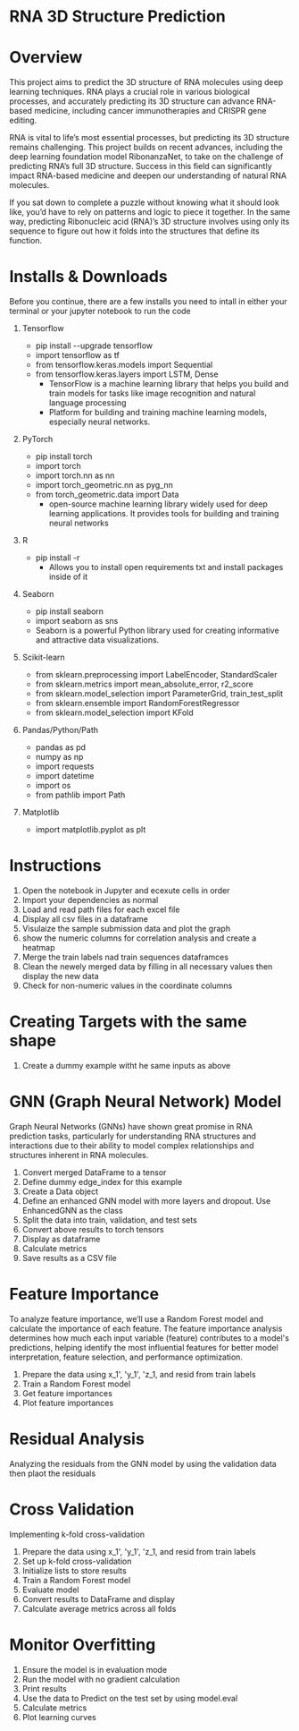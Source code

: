 # RNA 3D Structure Prediction


# Overview
This project aims to predict the 3D structure of RNA molecules using deep learning techniques. RNA plays a crucial role in various biological processes, and accurately predicting its 3D structure can advance RNA-based medicine, including cancer immunotherapies and CRISPR gene editing.

RNA is vital to life’s most essential processes, but predicting its 3D structure remains challenging. This project builds on recent advances, including the deep learning foundation model RibonanzaNet, to take on the challenge of predicting RNA’s full 3D structure. Success in this field can significantly impact RNA-based medicine and deepen our understanding of natural RNA molecules.

If you sat down to complete a puzzle without knowing what it should look like, you’d have to rely on patterns and logic to piece it together. In the same way, predicting Ribonucleic acid (RNA)’s 3D structure involves using only its sequence to figure out how it folds into the structures that define its function.


# Installs & Downloads
Before you continue, there are a few installs you need to intall in either your terminal or your jupyter notebook to run the code
1. Tensorflow
    - pip install --upgrade tensorflow 
    - import tensorflow as tf
    - from tensorflow.keras.models import Sequential
    - from tensorflow.keras.layers import LSTM, Dense
        -  TensorFlow is a machine learning library that helps you build and train models for tasks like image recognition and natural language processing
        - Platform for building and training machine learning models, especially neural networks.

2. PyTorch
    - pip install torch
    - import torch
    - import torch.nn as nn
    - import torch_geometric.nn as pyg_nn
    - from torch_geometric.data import Data
        - open-source machine learning library widely used for deep learning applications. It provides tools for building and training neural networks


3. R
    - pip install -r
        - Allows you to install open requirements txt and install packages inside of it


4. Seaborn
    - pip install seaborn
    - import seaborn as sns
    - Seaborn is a powerful Python library used for  creating informative and attractive data visualizations.


5. Scikit-learn
    - from sklearn.preprocessing import LabelEncoder, StandardScaler
    - from sklearn.metrics import mean_absolute_error, r2_score
    - from sklearn.model_selection import ParameterGrid, train_test_split
    - from sklearn.ensemble import RandomForestRegressor
    - from sklearn.model_selection import KFold


4. Pandas/Python/Path
    - pandas as pd
    - numpy as np
    - import requests
    - import datetime
    - import os
    - from pathlib import Path


5. Matplotlib
    - import matplotlib.pyplot as plt


# Instructions
1. Open the notebook in Jupyter and ecexute cells in order
2. Import your dependencies as normal
3. Load and read path files for each excel file
4. Display all csv files in a dataframe
5. Visulaize the sample submission data and plot the graph
6. show the numeric columns for correlation analysis and create a heatmap
7. Merge the train labels nad train sequences dataframces
8. Clean the newely merged data by filling in all necessary values then display the new data
9. Check for non-numeric values in the coordinate columns

# Creating Targets with the same shape
1. Create a dummy example witht he same inputs as above

# GNN (Graph Neural Network) Model 
Graph Neural Networks (GNNs) have shown great promise in RNA prediction tasks, particularly for understanding RNA structures and interactions due to their ability to model complex relationships and structures inherent in RNA molecules.

1. Convert merged DataFrame to a tensor
2. Define dummy edge_index for this example
3. Create a Data object
4. Define an enhanced GNN model with more layers and dropout. Use EnhancedGNN as the class
5. Split the data into train, validation, and test sets
6. Convert above results to torch tensors
7. Display as dataframe
8. Calculate metrics
9. Save results as a CSV file

# Feature Importance
To analyze feature importance, we’ll use a Random Forest model and calculate the importance of each feature. The feature importance analysis determines how much each input variable (feature) contributes to a model's predictions, helping identify the most influential features for better model interpretation, feature selection, and performance optimization. 

1. Prepare the data using x_1', 'y_1', 'z_1, and resid from train labels
2. Train a Random Forest model
3. Get feature importances
4. Plot feature importances


# Residual Analysis
Analyzing the residuals from the GNN model by using the validation data then plaot the residuals 

# Cross Validation
Implementing k-fold cross-validation

1. Prepare the data using x_1', 'y_1', 'z_1, and resid from train labels
2. Set up k-fold cross-validation
3. Initialize lists to store results
4. Train a Random Forest model
5. Evaluate model
6. Convert results to DataFrame and display
7. Calculate average metrics across all folds


# Monitor Overfitting
1. Ensure the model is in evaluation mode
2. Run the model with no gradient calculation
3. Print results
4. Use the data to Predict on the test set by using model.eval
5. Calculate metrics
6. Plot learning curves



